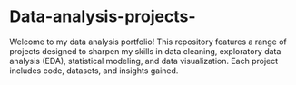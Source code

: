 # Data-analysis-projects-
Welcome to my data analysis portfolio! This repository features a range of projects designed to sharpen my skills in data cleaning, exploratory data analysis (EDA), statistical modeling, and data visualization. Each project includes code, datasets, and insights gained.
